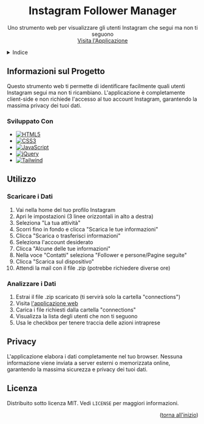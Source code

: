 <a name="readme-top"></a>

<!-- INTESTAZIONE DEL PROGETTO -->
<br />
<div align="center">
  <h1 align="center">Instagram Follower Manager</h3>

  <p align="center">
    Uno strumento web per visualizzare gli utenti Instagram che segui ma non ti seguono
    <br />
    <a href="https://mcarrarodev.github.io/ig-rimuoviseguiti/">Visita l'Applicazione</a>
  </p>
</div>

<!-- INDICE -->
<details>
  <summary>Indice</summary>
  <ol>
    <li>
      <a href="#informazioni-sul-progetto">Informazioni sul Progetto</a>
      <ul>
        <li><a href="#sviluppato-con">Sviluppato Con</a></li>
      </ul>
    </li>
    <li>
      <a href="#utilizzo">Utilizzo</a>
      <ul>
        <li><a href="#scaricare-i-dati">Scaricare i Dati</a></li>
        <li><a href="#analizzare-i-dati">Analizzare i Dati</a></li>
      </ul>
    </li>
    <li><a href="#privacy">Privacy</a></li>
    <li><a href="#licenza">Licenza</a></li>
  </ol>
</details>

<!-- INFORMAZIONI SUL PROGETTO -->
## Informazioni sul Progetto

Questo strumento web ti permette di identificare facilmente quali utenti Instagram segui ma non ti ricambiano. L'applicazione è completamente client-side e non richiede l'accesso al tuo account Instagram, garantendo la massima privacy dei tuoi dati.

### Sviluppato Con

* [![HTML5][HTML5-shield]][HTML5-url]
* [![CSS3][CSS3-shield]][CSS3-url]
* [![JavaScript][JS-shield]][JS-url]
* [![jQuery][jQuery-shield]][jQuery-url]
* [![Tailwind][Tailwind-shield]][Tailwind-url]

<!-- UTILIZZO -->
## Utilizzo

### Scaricare i Dati

1. Vai nella home del tuo profilo Instagram
2. Apri le impostazioni (3 linee orizzontali in alto a destra)
3. Seleziona "La tua attività"
4. Scorri fino in fondo e clicca "Scarica le tue informazioni"
5. Clicca "Scarica o trasferisci informazioni"
6. Seleziona l'account desiderato
7. Clicca "Alcune delle tue informazioni"
8. Nella voce "Contatti" seleziona "Follower e persone/Pagine seguite"
9. Clicca "Scarica sul dispositivo"
10. Attendi la mail con il file .zip (potrebbe richiedere diverse ore)

### Analizzare i Dati

1. Estrai il file .zip scaricato (ti servirà solo la cartella "connections")
2. Visita [l'applicazione web](https://mcarrarodev.github.io/ig-rimuoviseguiti/)
3. Carica i file richiesti dalla cartella "connections"
4. Visualizza la lista degli utenti che non ti seguono
5. Usa le checkbox per tenere traccia delle azioni intraprese

## Privacy

L'applicazione elabora i dati completamente nel tuo browser. Nessuna informazione viene inviata a server esterni o memorizzata online, garantendo la massima sicurezza e privacy dei tuoi dati.

<!-- LICENZA -->
## Licenza

Distribuito sotto licenza MIT. Vedi `LICENSE` per maggiori informazioni.

<!-- MARKDOWN LINKS & IMAGES -->
[HTML5-shield]: https://img.shields.io/badge/HTML5-E34F26?style=for-the-badge&logo=html5&logoColor=white
[HTML5-url]: https://html.spec.whatwg.org/
[CSS3-shield]: https://img.shields.io/badge/CSS3-1572B6?style=for-the-badge&logo=css3&logoColor=white
[CSS3-url]: https://www.w3.org/Style/CSS/
[JS-shield]: https://img.shields.io/badge/JavaScript-F7DF1E?style=for-the-badge&logo=javascript&logoColor=black
[JS-url]: https://developer.mozilla.org/en-US/docs/Web/JavaScript
[jQuery-shield]: https://img.shields.io/badge/jQuery-0769AD?style=for-the-badge&logo=jquery&logoColor=white
[jQuery-url]: https://jquery.com
[Tailwind-shield]: https://img.shields.io/badge/Tailwind_CSS-38B2AC?style=for-the-badge&logo=tailwind-css&logoColor=white
[Tailwind-url]: https://tailwindcss.com

<p align="right">(<a href="#readme-top">torna all'inizio</a>)</p>
